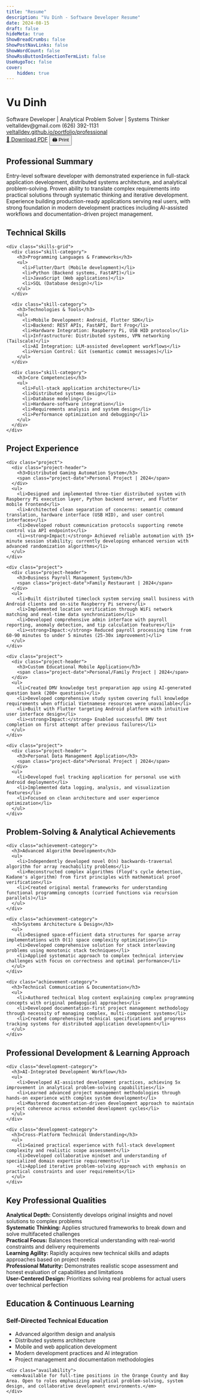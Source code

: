 ```yaml
---
title: "Resume"
description: "Vu Dinh - Software Developer Resume"
date: 2024-08-15
draft: false
hideMeta: true
ShowBreadCrumbs: false
ShowPostNavLinks: false
ShowWordCount: false
ShowRssButtonInSectionTermList: false
UseHugoToc: false
cover:
    hidden: true
---
```


<div class="resume-container">
  <div class="resume-header">
    <div class="resume-header-top">
      <div class="resume-header-left">
        <h1>Vu Dinh</h1>
        <div class="resume-subtitle">Software Developer | Analytical Problem Solver | Systems Thinker</div>
      </div>
      <div class="resume-contact">
        <span>veltalldev@gmail.com</span>
        <span>(626) 392-1131</span>
        <span><a href="https://veltalldev.github.io/portfolio/professional">veltalldev.github.io/portfolio/professional</a></span>
      </div>
    </div>
    <div class="resume-actions">
      <a href="/resume/vu-dinh-resume.pdf" class="resume-download-btn" download="Vu-Dinh-Resume.pdf">📄 Download PDF</a>
      <button onclick="window.print()" class="resume-print-btn">🖨️ Print</button>
    </div>
  </div>

  <section class="resume-section">
    <h2>Professional Summary</h2>
    <p>Entry-level software developer with demonstrated experience in full-stack application development, distributed systems architecture, and analytical problem-solving. Proven ability to translate complex requirements into practical solutions through systematic thinking and iterative development. Experience building production-ready applications serving real users, with strong foundation in modern development practices including AI-assisted workflows and documentation-driven project management.</p>
  </section>

  <section class="resume-section">
    <h2>Technical Skills</h2>
    
    <div class="skills-grid">
      <div class="skill-category">
        <h3>Programming Languages & Frameworks</h3>
        <ul>
          <li>Flutter/Dart (Mobile development)</li>
          <li>Python (Backend systems, FastAPI)</li>
          <li>JavaScript (Web applications)</li>
          <li>SQL (Database design)</li>
        </ul>
      </div>
      
      <div class="skill-category">
        <h3>Technologies & Tools</h3>
        <ul>
          <li>Mobile Development: Android, Flutter SDK</li>
          <li>Backend: REST APIs, FastAPI, Dart Frog</li>
          <li>Hardware Integration: Raspberry Pi, USB HID protocols</li>
          <li>Infrastructure: Distributed systems, VPN networking (Tailscale)</li>
          <li>AI Integration: LLM-assisted development workflows</li>
          <li>Version Control: Git (semantic commit messages)</li>
        </ul>
      </div>
      
      <div class="skill-category">
        <h3>Core Competencies</h3>
        <ul>
          <li>Full-stack application architecture</li>
          <li>Distributed systems design</li>
          <li>Database modeling</li>
          <li>Hardware-software integration</li>
          <li>Requirements analysis and system design</li>
          <li>Performance optimization and debugging</li>
        </ul>
      </div>
    </div>
  </section>

  <section class="resume-section">
    <h2>Project Experience</h2>
    
    <div class="project">
      <div class="project-header">
        <h3>Distributed Gaming Automation System</h3>
        <span class="project-date">Personal Project | 2024</span>
      </div>
      <ul>
        <li>Designed and implemented three-tier distributed system with Raspberry Pi execution layer, Python backend server, and Flutter mobile frontend</li>
        <li>Architected clean separation of concerns: semantic command translation, hardware interface (USB HID), and user control interfaces</li>
        <li>Developed robust communication protocols supporting remote control via API endpoints</li>
        <li><strong>Impact:</strong> Achieved reliable automation with 15+ minute session stability; currently developing enhanced version with advanced randomization algorithms</li>
      </ul>
    </div>

    <div class="project">
      <div class="project-header">
        <h3>Business Payroll Management System</h3>
        <span class="project-date">Family Restaurant | 2024</span>
      </div>
      <ul>
        <li>Built distributed timeclock system serving small business with Android clients and on-site Raspberry Pi server</li>
        <li>Implemented location verification through WiFi network matching and real-time data synchronization</li>
        <li>Developed comprehensive admin interface with payroll reporting, anomaly detection, and tip calculation features</li>
        <li><strong>Impact:</strong> Reduced payroll processing time from 60-90 minutes to under 5 minutes (25-30x improvement)</li>
      </ul>
    </div>

    <div class="project">
      <div class="project-header">
        <h3>Custom Educational Mobile Application</h3>
        <span class="project-date">Personal/Family Project | 2024</span>
      </div>
      <ul>
        <li>Created DMV knowledge test preparation app using AI-generated question bank (200+ questions)</li>
        <li>Developed comprehensive study system covering full knowledge requirements when official Vietnamese resources were unavailable</li>
        <li>Built with Flutter targeting Android platform with intuitive user interface design</li>
        <li><strong>Impact:</strong> Enabled successful DMV test completion on first attempt after previous failures</li>
      </ul>
    </div>

    <div class="project">
      <div class="project-header">
        <h3>Personal Data Management Application</h3>
        <span class="project-date">Personal Project | 2024</span>
      </div>
      <ul>
        <li>Developed fuel tracking application for personal use with Android deployment</li>
        <li>Implemented data logging, analysis, and visualization features</li>
        <li>Focused on clean architecture and user experience optimization</li>
      </ul>
    </div>
  </section>

  <section class="resume-section">
    <h2>Problem-Solving & Analytical Achievements</h2>
    
    <div class="achievement-category">
      <h3>Advanced Algorithm Development</h3>
      <ul>
        <li>Independently developed novel O(n) backwards-traversal algorithm for array reachability problems</li>
        <li>Reconstructed complex algorithms (Floyd's cycle detection, Kadane's algorithm) from first principles with mathematical proof verification</li>
        <li>Created original mental frameworks for understanding functional programming concepts (curried functions via recursion parallels)</li>
      </ul>
    </div>

    <div class="achievement-category">
      <h3>Systems Architecture & Design</h3>
      <ul>
        <li>Designed space-efficient data structures for sparse array implementations with O(1) space complexity optimization</li>
        <li>Developed comprehensive solution for stack interleaving problems using monotonic stack techniques</li>
        <li>Applied systematic approach to complex technical interview challenges with focus on correctness and optimal performance</li>
      </ul>
    </div>

    <div class="achievement-category">
      <h3>Technical Communication & Documentation</h3>
      <ul>
        <li>Authored technical blog content explaining complex programming concepts with original pedagogical approaches</li>
        <li>Developed documentation-first project management methodology through necessity of managing complex, multi-component systems</li>
        <li>Created comprehensive technical specifications and progress tracking systems for distributed application development</li>
      </ul>
    </div>
  </section>

  <section class="resume-section">
    <h2>Professional Development & Learning Approach</h2>
    
    <div class="development-category">
      <h3>AI-Integrated Development Workflow</h3>
      <ul>
        <li>Developed AI-assisted development practices, achieving 5x improvement in analytical problem-solving capabilities</li>
        <li>Learned advanced project management methodologies through hands-on experience with complex system development</li>
        <li>Mastered documentation-driven development approach to maintain project coherence across extended development cycles</li>
      </ul>
    </div>

    <div class="development-category">
      <h3>Cross-Platform Technical Understanding</h3>
      <ul>
        <li>Gained practical experience with full-stack development complexity and realistic scope assessment</li>
        <li>Developed collaborative mindset and understanding of specialized domain expertise requirements</li>
        <li>Applied iterative problem-solving approach with emphasis on practical constraints and user requirements</li>
      </ul>
    </div>
  </section>

  <section class="resume-section">
    <h2>Key Professional Qualities</h2>
    <div class="qualities-grid">
      <div class="quality">
        <strong>Analytical Depth:</strong> Consistently develops original insights and novel solutions to complex problems
      </div>
      <div class="quality">
        <strong>Systematic Thinking:</strong> Applies structured frameworks to break down and solve multifaceted challenges
      </div>
      <div class="quality">
        <strong>Practical Focus:</strong> Balances theoretical understanding with real-world constraints and delivery requirements
      </div>
      <div class="quality">
        <strong>Learning Agility:</strong> Rapidly acquires new technical skills and adapts approaches based on project needs
      </div>
      <div class="quality">
        <strong>Professional Maturity:</strong> Demonstrates realistic scope assessment and honest evaluation of capabilities and limitations
      </div>
      <div class="quality">
        <strong>User-Centered Design:</strong> Prioritizes solving real problems for actual users over technical perfection
      </div>
    </div>
  </section>

  <section class="resume-section">
    <h2>Education & Continuous Learning</h2>
    <div class="education">
      <h3>Self-Directed Technical Education</h3>
      <ul>
        <li>Advanced algorithm design and analysis</li>
        <li>Distributed systems architecture</li>
        <li>Mobile and web application development</li>
        <li>Modern development practices and AI integration</li>
        <li>Project management and documentation methodologies</li>
      </ul>
    </div>
    
    <div class="availability">
      <em>Available for full-time positions in the Orange County and Bay Area. Open to roles emphasizing analytical problem-solving, system design, and collaborative development environments.</em>
    </div>
  </section>
</div>
